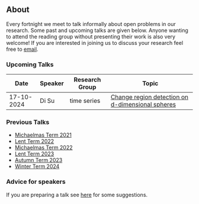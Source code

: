## About

Every fortnight we meet to talk informally about open problems in our research. Some past and upcoming talks are given below. Anyone wanting to attend the reading group without presenting their work is also very welcome! If you are interested in joining us to discuss your research feel free to [email](mailto:z.cen@lse.ac.uk).

### Upcoming Talks


| Date | Speaker | Research Group | Topic |
|---|---|---|---|
| 17-10-2024 | Di Su | time series | [Change region detection on d-dimensional spheres](talks/17-10-2024-Di-Su.html) |


### Previous Talks

* [Michaelmas Term 2021](past_terms/MT-2021.html)
* [Lent Term 2022](past_terms/LT-2022.html)
* [Michaelmas Term 2022](past_terms/MT-2022.html)
* [Lent Term 2023](past_terms/LT-2023.html)
* [Autumn Term 2023](past_terms/AT-2023.html)
* [Winter Term 2024](past_terms/WT-2024.html)

### Advice for speakers

If you are preparing a talk see [here](advice-for-talks.html) for some suggestions.
